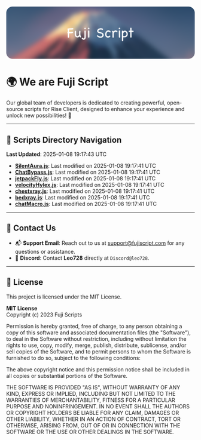 ![Banner](.github/b.webp)

# 🌍 **We are Fuji Script**

Our global team of developers is dedicated to creating powerful, open-source scripts for Rise Client, designed to enhance your experience and unlock new possibilities! 🌟

---
<!-- SCRIPTS_NAVIGATION_START -->
## 📂 **Scripts Directory Navigation**

**Last Updated**: 2025-01-08 19:17:43 UTC

- **[SilentAura.js](scripts/SilentAura.js)**: Last modified on 2025-01-08 19:17:41 UTC
- **[ChatBypass.js](scripts/ChatBypass.js)**: Last modified on 2025-01-08 19:17:41 UTC
- **[jetpackFly.js](scripts/jetpackFly.js)**: Last modified on 2025-01-08 19:17:41 UTC
- **[velocityHylex.js](scripts/velocityHylex.js)**: Last modified on 2025-01-08 19:17:41 UTC
- **[chestxray.js](scripts/chestxray.js)**: Last modified on 2025-01-08 19:17:41 UTC
- **[bedxray.js](scripts/bedxray.js)**: Last modified on 2025-01-08 19:17:41 UTC
- **[chatMacro.js](scripts/chatMacro.js)**: Last modified on 2025-01-08 19:17:41 UTC

<!-- SCRIPTS_NAVIGATION_END -->

---

## 💬 **Contact Us**  
- 📬 **Support Email**: Reach out to us at [support@fujiscript.com](mailto:support@fujiscript.com) for any questions or assistance.  
- 💬 **Discord**: Contact **Leo728** directly at `Discord@leo728`.

---

## 📜 **License**

This project is licensed under the MIT License.  

**MIT License**  
Copyright (c) 2023 Fuji Scripts  

Permission is hereby granted, free of charge, to any person obtaining a copy of this software and associated documentation files (the "Software"), to deal in the Software without restriction, including without limitation the rights to use, copy, modify, merge, publish, distribute, sublicense, and/or sell copies of the Software, and to permit persons to whom the Software is furnished to do so, subject to the following conditions:  

The above copyright notice and this permission notice shall be included in all copies or substantial portions of the Software.  

THE SOFTWARE IS PROVIDED "AS IS", WITHOUT WARRANTY OF ANY KIND, EXPRESS OR IMPLIED, INCLUDING BUT NOT LIMITED TO THE WARRANTIES OF MERCHANTABILITY, FITNESS FOR A PARTICULAR PURPOSE AND NONINFRINGEMENT. IN NO EVENT SHALL THE AUTHORS OR COPYRIGHT HOLDERS BE LIABLE FOR ANY CLAIM, DAMAGES OR OTHER LIABILITY, WHETHER IN AN ACTION OF CONTRACT, TORT OR OTHERWISE, ARISING FROM, OUT OF OR IN CONNECTION WITH THE SOFTWARE OR THE USE OR OTHER DEALINGS IN THE SOFTWARE.  
